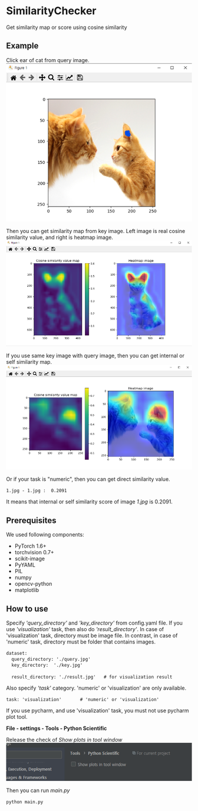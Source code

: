 # SimilarityChecker
 Get similarity map or score using cosine similarity


## Example
Click ear of cat from query image.
![source](./examples/query.png)

Then you can get similarity map from key image. Left image is real cosine similarity value, and right is heatmap image.
![similarity_map](./examples/result_map.png)

If you use same key image with query image, then you can get internal or self similarity map.
![self_similarity](./examples/internal_result.png)


Or if your task is "numeric", then you can get direct similarity value.
```
1.jpg - 1.jpg :  0.2091
```
It means that internal or self similarity score of image *1.jpg* is 0.2091.




## Prerequisites
We used following components:
- PyTorch 1.6+
- torchvision 0.7+
- scikit-image
- PyYAML
- PIL
- numpy
- opencv-python
- matplotlib





## How to use 
Specify *'query_directory'* and *'key_directory'* from config.yaml file. If you use *'visualization'* task,
then also do *'result_directory'*. In case of 'visualization' task, directory must be image file. 
In contrast, in case of 'numeric' task, directory must be folder that contains images.
   
```
dataset:
  query_directory: './query.jpg'
  key_directory:  './key.jpg'

  result_directory: './result.jpg'   # for visualization result
```


Also specify *'task'* category. 'numeric' or 'visualization' are only available.

```
task: 'visualization'       # 'numeric' or 'visualization'
```


If you use pycharm, and use 'visualization' task, you must not use pycharm plot tool.

**File - settings - Tools - Python Scientific**

Release the check of *Show plots in tool window*
![window](./examples/window.png)

Then you can run *main.py*
```
python main.py
```